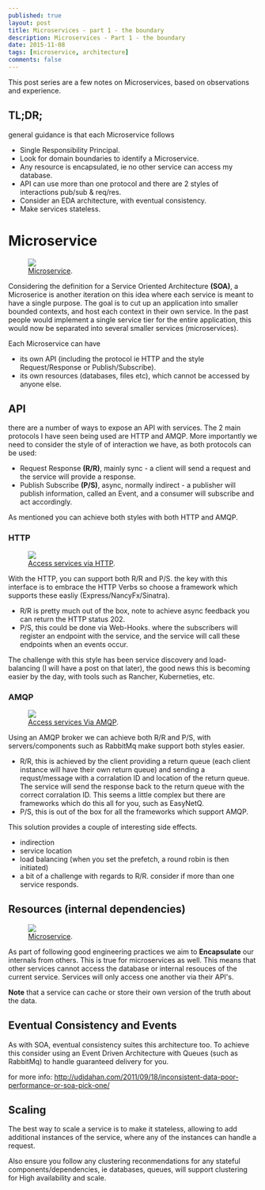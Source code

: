 ```yaml
---
published: true
layout: post
title: Microservices - part 1 - the boundary
description: Microservices - Part 1 - the boundary
date: 2015-11-08
tags: [microservice, architecture]
comments: false
---
```


This post series are a few notes on Microservices, based on observations and experience.

## TL;DR;

general guidance is that each Microservice follows

- Single Responsibility Principal.
- Look for domain boundaries to identify a Microservice.
- Any resource is encapsulated, ie no other service can access my database.
- API can use more than one protocol and there are 2 styles of interactions pub/sub & req/res.
- Consider an EDA architecture, with eventual consistency.
- Make services stateless.

# Microservice

<figure>
	<a href="http://dbones.github.io/images/posts/2015/microservices/service-boundary.JPG"><img src="http://dbones.github.io/images/posts/2015/microservices/service-boundary.JPG" /></a>
	<figcaption><a href="http://dbones.github.io/images/posts/2015/microservices/service-boundary.JPG" title="Microserive">Microservice</a>.</figcaption>
</figure>


Considering the definition for a Service Oriented Architecture **(SOA)**, a Microserice is another iteration on this idea where each service is meant to have a single purpose. The goal is to cut up an application into smaller bounded contexts, and host each context in their own service. In the past people would implement a single service tier for the entire application, this would now be separated into several smaller services (microservices).

Each Microservice can have

- its own API (including the protocol ie HTTP and the style Request/Response or Publish/Subscribe).
- its own resources (databases, files etc), which cannot be accessed by anyone else.


## API

there are a number of ways to expose an API with services. The 2 main protocols I have seen being used are HTTP and AMQP. More importantly we need to consider the style of of interaction we have, as both protocols can be used:

- Request Response **(R/R)**, mainly sync - a client will send a request and the service will provide a response.
- Publish Subscribe **(P/S)**, async, normally indirect - a publisher will publish information, called an Event, and a consumer will subscribe and act accordingly.

As mentioned you can achieve both styles with both HTTP and AMQP.

### HTTP

<figure>
	<a href="http://dbones.github.io/images/posts/2015/microservices/service-http.JPG"><img src="http://dbones.github.io/images/posts/2015/microservices/service-http.JPG" /></a>
	<figcaption><a href="http://dbones.github.io/images/posts/2015/microservices/service-http.JPG" title="Microserive">Access services via HTTP</a>.</figcaption>
</figure>

With the HTTP, you can support both R/R and P/S. the key with this interface is to embrace the HTTP Verbs so choose a framework which supports these easliy (Express/NancyFx/Sinatra).

- R/R is pretty much out of the box, note to achieve async feedback you can return the HTTP status 202.
- P/S, this could be done via Web-Hooks. where the subscribers will register an endpoint with the service, and the service will call these endpoints when an events occur.

The challenge with this style has been service discovery and load-balancing (I will have a post on that later), the good news this is becoming easier by the day, with tools such as Rancher, Kuberneties, etc.

### AMQP

<figure>
	<a href="http://dbones.github.io/images/posts/2015/microservices/service-amqp.JPG"><img src="http://dbones.github.io/images/posts/2015/microservices/service-amqp.JPG" /></a>
	<figcaption><a href="http://dbones.github.io/images/posts/2015/microservices/service-amqp.JPG" title="Microserive">Access services Via AMQP</a>.</figcaption>
</figure>

Using an AMQP broker we can achieve both R/R and P/S, with servers/components such as RabbitMq make support both styles easier.

- R/R, this is achieved by the client providing a return queue (each client instance will have their own return queue) and sending a requst/message with a corralation ID and location of the return queue. The service will send the response back to the return queue with the correct corralation ID. This seems a little complex but there are frameworks which do this all for you, such as EasyNetQ. 
- P/S, this is out of the box for all the frameworks which support AMQP.

This solution provides a couple of interesting side effects.

- indirection
- service location
- load balancing (when you set the prefetch, a round robin is then initiated)
- a bit of a challenge with regards to R/R. consider if more than one service responds.

## Resources (internal dependencies)

<figure>
	<a href="http://dbones.github.io/images/posts/2015/microservices/service-boundary-donot access-others.JPG"><img src="http://dbones.github.io/images/posts/2015/microservices/service-boundary-donot access-others.JPG" /></a>
	<figcaption><a href="http://dbones.github.io/images/posts/2015/microservices/service-boundary-donot access-others.JPG" title="Encapsulte resources">Microservice</a>.</figcaption>
</figure>

As part of following good engineering practices we aim to **Encapsulate** our internals from others. This is true for microservices as well. This means that other services cannot access the database or internal resouces of the current service. Services will only access one another via their API's. 

**Note** that a service can cache or store their own version of the truth about the data.

## Eventual Consistency and Events

As with SOA, eventual consistency suites this architecture too. To achieve this consider using an Event Driven Architecture with Queues (such as RabbitMq) to handle guaranteed delivery for you.

for more info: http://udidahan.com/2011/09/18/inconsistent-data-poor-performance-or-soa-pick-one/

## Scaling

The best way to scale a service is to make it stateless, allowing to add additional instances of the service, where any of the instances can handle a request.

Also ensure you follow any clustering reconmendations for any stateful components/dependencies, ie databases, queues, will support clustering for High availability and scale.